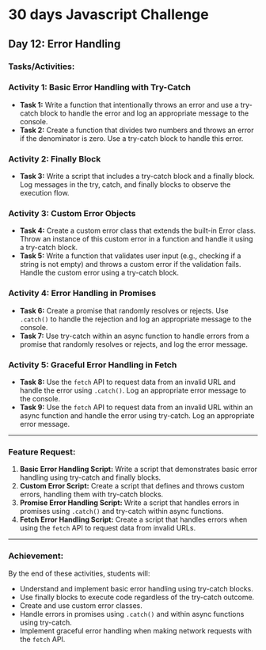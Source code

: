 # 30 days Javascript Challenge

## Day 12: Error Handling

### Tasks/Activities:

### Activity 1: Basic Error Handling with Try-Catch

- **Task 1:** Write a function that intentionally throws an error and use a try-catch block to handle the error and log an appropriate message to the console.
- **Task 2:** Create a function that divides two numbers and throws an error if the denominator is zero. Use a try-catch block to handle this error.

### Activity 2: Finally Block

- **Task 3:** Write a script that includes a try-catch block and a finally block. Log messages in the try, catch, and finally blocks to observe the execution flow.

### Activity 3: Custom Error Objects

- **Task 4:** Create a custom error class that extends the built-in Error class. Throw an instance of this custom error in a function and handle it using a try-catch block.
- **Task 5:** Write a function that validates user input (e.g., checking if a string is not empty) and throws a custom error if the validation fails. Handle the custom error using a try-catch block.

### Activity 4: Error Handling in Promises

- **Task 6:** Create a promise that randomly resolves or rejects. Use `.catch()` to handle the rejection and log an appropriate message to the console.
- **Task 7:** Use try-catch within an async function to handle errors from a promise that randomly resolves or rejects, and log the error message.

### Activity 5: Graceful Error Handling in Fetch

- **Task 8:** Use the `fetch` API to request data from an invalid URL and handle the error using `.catch()`. Log an appropriate error message to the console.
- **Task 9:** Use the `fetch` API to request data from an invalid URL within an async function and handle the error using try-catch. Log an appropriate error message.

---

### Feature Request:

1. **Basic Error Handling Script:** Write a script that demonstrates basic error handling using try-catch and finally blocks.
2. **Custom Error Script:** Create a script that defines and throws custom errors, handling them with try-catch blocks.
3. **Promise Error Handling Script:** Write a script that handles errors in promises using `.catch()` and try-catch within async functions.
4. **Fetch Error Handling Script:** Create a script that handles errors when using the `fetch` API to request data from invalid URLs.

---

### Achievement:

By the end of these activities, students will:

- Understand and implement basic error handling using try-catch blocks.
- Use finally blocks to execute code regardless of the try-catch outcome.
- Create and use custom error classes.
- Handle errors in promises using `.catch()` and within async functions using try-catch.
- Implement graceful error handling when making network requests with the `fetch` API.